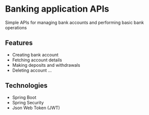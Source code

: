 # Banking application APIs #
Simple APIs for managing bank accounts and performing basic bank operations
## Features ##
- Creating bank account
- Fetching account details
- Making deposits and withdrawals
- Deleting account ...

## Technologies ##
- Spring Boot
- Spring Security
- Json Web Token (JWT)
